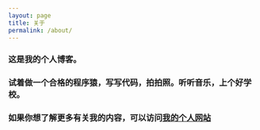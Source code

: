 ```yaml
---
layout: page
title: 关于
permalink: /about/
---
```


### 这是我的个人博客。
### 试着做一个合格的程序猿，写写代码，拍拍照。听听音乐，上个好学校。

### 如果你想了解更多有关我的内容，可以访问[我的个人网站](https://davidzhangtest.gitee.io/main)
